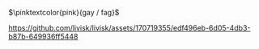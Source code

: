 $\pinktextcolor{pink}{gay / fag}$

https://github.com/livisk/livisk/assets/170719355/edf496eb-6d05-4db3-b87b-649936ff5448







<!---
livisk/livisk is a ✨ special ✨ repository because its `README.md` (this file) appears on your GitHub profile.
You can click the Preview link to take a look at your changes.
--->

